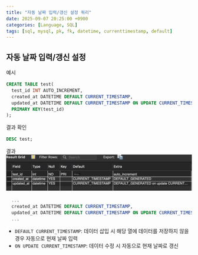 ```yaml
---
title: "자동 날짜 입력/갱신 설정 쿼리"
date: 2025-09-07 20:25:00 +0900
categories: [Language, SQL]
tags: [sql, mysql, pk, fk, datetime, currenttimestamp, default]
---
```


## **자동 날짜 입력/갱신 설정**
예시
```sql
CREATE TABLE test(
  test_id INT AUTO_INCREMENT,
  created_at DATETIME DEFAULT CURRENT_TIMESTAMP,
  updated_at DATETIME DEFAULT CURRENT_TIMESTAMP ON UPDATE CURRENT_TIMESTAMP,
  PRIMARY KEY(test_id)
);
```

결과 확인
```sql
DESC test;
```

결과
![image](/assets/img/current_timestamp_result.png)

```sql
  ...
  created_at DATETIME DEFAULT CURRENT_TIMESTAMP,
  updated_at DATETIME DEFAULT CURRENT_TIMESTAMP ON UPDATE CURRENT_TIMESTAMP,
  ...
```
- `DEFAULT CURRENT_TIMESTAMP`: 데이터 삽입 시 해당 열에 데이터를 저장하지 않을 경우 자동으로 현재 날짜 입력
- `ON UPDATE CURRENT_TIMESTAMP`: 데이터 수정 시 자동으로 현재 날짜로 갱신